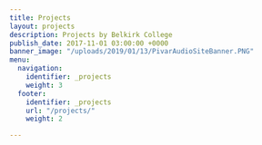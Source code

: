 ```yaml
---
title: Projects
layout: projects
description: Projects by Belkirk College
publish_date: 2017-11-01 03:00:00 +0000
banner_image: "/uploads/2019/01/13/PivarAudioSiteBanner.PNG"
menu:
  navigation:
    identifier: _projects
    weight: 3
  footer:
    identifier: _projects
    url: "/projects/"
    weight: 2

---
```

